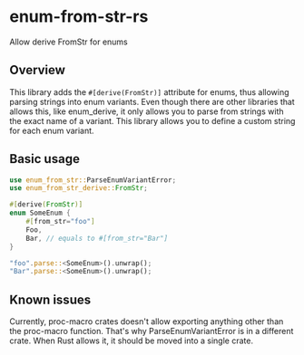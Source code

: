 # enum-from-str-rs
Allow derive FromStr for enums 

## Overview
This library adds the ```#[derive(FromStr)]``` attribute for enums, thus allowing parsing strings into enum variants. Even though there are other libraries that allows this, like enum_derive, it only allows you to parse from strings with the exact name of a variant. This library allows you to define a custom string for each enum variant.

## Basic usage
```rust
use enum_from_str::ParseEnumVariantError;
use enum_from_str_derive::FromStr;

#[derive(FromStr)]
enum SomeEnum {
    #[from_str="foo"]
    Foo,
    Bar, // equals to #[from_str="Bar"]
}

"foo".parse::<SomeEnum>().unwrap();
"Bar".parse::<SomeEnum>().unwrap();
```

## Known issues
Currently, proc-macro crates doesn't allow exporting anything other than the proc-macro function. That's why ParseEnumVariantError is in a different crate. When Rust allows it, it should be moved into a single crate.
